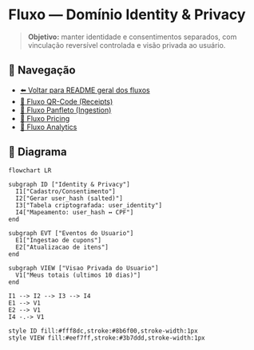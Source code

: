 # Fluxo — Domínio Identity & Privacy

> **Objetivo:** manter identidade e consentimentos separados, com vinculação reversível controlada e visão privada ao usuário.

## 🔗 Navegação
- [⬅️ Voltar para README geral dos fluxos](./README.md)
- [📄 Fluxo QR-Code (Receipts)](./fluxo-dominios-qrcode.md)
- [📄 Fluxo Panfleto (Ingestion)](./fluxo-dominios-panfleto.md)
- [📄 Fluxo Pricing](./fluxo-dominios-pricing.md)
- [📄 Fluxo Analytics](./fluxo-dominios-analytics.md)

## 🧩 Diagrama

```mermaid
flowchart LR

subgraph ID ["Identity & Privacy"]
  I1["Cadastro/Consentimento"]
  I2["Gerar user_hash (salted)"]
  I3["Tabela criptografada: user_identity"]
  I4["Mapeamento: user_hash ↔ CPF"]
end

subgraph EVT ["Eventos do Usuario"]
  E1["Ingestao de cupons"]
  E2["Atualizacao de itens"]
end

subgraph VIEW ["Visao Privada do Usuario"]
  V1["Meus totais (ultimos 10 dias)"]
end

I1 --> I2 --> I3 --> I4
E1 --> V1
E2 --> V1
I4 -.-> V1

style ID fill:#fff8dc,stroke:#8b6f00,stroke-width:1px
style VIEW fill:#eef7ff,stroke:#3b7ddd,stroke-width:1px
```
